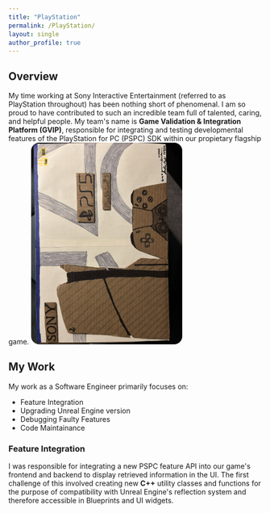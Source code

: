 ```yaml
---
title: "PlayStation"
permalink: /PlayStation/
layout: single
author_profile: true
---
```

## Overview

My time working at Sony Interactive Entertainment (referred to as PlayStation throughout) has been nothing short of phenomenal. I am so proud to have contributed to such an incredible team full of talented, caring, and helpful people. My team's name is **Game Validation & Integration Platform (GVIP)**, responsible for integrating and testing developmental features of the PlayStation for PC (PSPC) SDK within our propietary flagship game.
<img src="/../assets/images/CardboardPS5.jpg" alt="Cardboard PS5" style="border-radius: 16px; width: 300px;">

## My Work

My work as a Software Engineer primarily focuses on:
- Feature Integration
- Upgrading Unreal Engine version
- Debugging Faulty Features
- Code Maintainance

### Feature Integration

I was responsible for integrating a new PSPC feature API into our game's frontend and backend to display retrieved information in the UI. The first challenge of this involved creating new **C++** utility classes and functions for the purpose of compatibility with Unreal Engine's reflection system and therefore accessible in Blueprints and UI widgets.